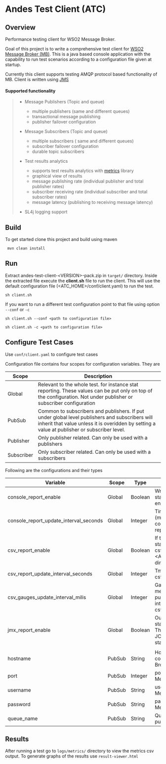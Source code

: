 Andes Test Client (ATC)
==============

Overview
-----------
Performance testing client for WSO2 Message Broker. 

Goal of this project is to write a comprehensive test client for [WSO2 Message Broker (MB)](http://wso2.com/products/message-broker/). This is a java based  console application with the capability to run test scenarios according to a configuration file given at startup. 

Currently this client supports testing AMQP protocol based functionality of MB. Client is written using [JMS](https://docs.oracle.com/javaee/6/tutorial/doc/bncdr.html)

#### Supported functionality

> - Message Publishers (Topic and queue)
>   - multiple publishers (same and different queues)
>   - transactional message publishing
>   - publisher failover configuration
>  
> - Message Subscribers (Topic and queue)
>   - multiple subscribers ( same and different queues)
>   - subscriber failover configuration
>   - durable topic subscribers
> 
> - Test results analytics
>   - supports test results analytics with [metrics](https://dropwizard.github.io/metrics/) library 
>   - graphical view of results
>   - message publishing rate (individual publisher and total publisher rates)
>   - subscriber receiving rate (individual subscriber and total subscriber rates)
>   - message latency (publishing to receiving message latency)
>   
> - SL4j logging support
>  

Build
------
To get started clone this project and build using maven
```
 mvn clean install
```

Run
----
Extract andes-test-client-\<VERSION\>-pack.zip in `target/` directory. Inside the extracted file execute the **client.sh** file to run the client. This will use the default configuration file (\<ATC_HOME\>/conf/client.yaml) to run the test.
```
sh client.sh
```
If you want to run a different test configuration point to that file using option `--conf` or `-c`

```
sh client.sh --conf <path to configuration file>

sh client.sh -c <path to configuration file>
```

Configure Test Cases
-------------------------

Use `conf/client.yaml` to configure test cases

Configuration file contains four scopes for configuration variables. They are

| Scope | Description |
|------| ------------|
| Global | Relevant to the whole test. for instance stat reporting. These values can be put only on top of the configuration. Not under publisher or subscriber configuration|
| PubSub | Common to subscribers and publishers. If put under global level publishers and subscribers will inherit that value unless it is overidden by setting a value at publisher or subscriber level.  |
| Publisher | Only publisher related. Can only be used with a publishers |
| Subscriber | Only subscriber related. Can only be used with a subscribers | 

Following are the configurations and their types

| Variable | Scope | Type | Description |
|----------|-------|------|-------------|
| console_report_enable | Global | Boolean | Writes performance statistics to the console if enabled
| console_report_update_interval_seconds | Global | Integer | Time interval (milliseconds) between consecutive console reports 
| csv_report_enable | Global | Boolean | If true performance statistics will be saved in a csv format files in \<ATC_HOME\>/logs/metrics directory
| csv_report_update_interval_seconds | Global | Integer | Tme interval to update the csv files
| csv_gauges_update_interval_milis | Global | Integer | Gauge will calculate messages received and published within this interval. This is a rate per csvGaugeUpdateInterval
|jmx_report_enable | Global | Boolean | Outputs performance statistics through JMX. Through an application like JConsole performance stats can be viewed
|||||
|hostname | PubSub | String | Hostname of the connecting Message Broker
| port | PubSub | Integer | port of the connecting Message Broker node
| username | PubSub | String | username to log into Message Broker 
| password | PubSub | String | passeord to log into Message Broker
| queue_name | PubSub | String | Queue or topic name to publish or subscribe to


Results
---------
After running a test go to `logs/metrics/` directory to view the metrics csv output.
To generate graphs of the results use `result-viewer.html` 
